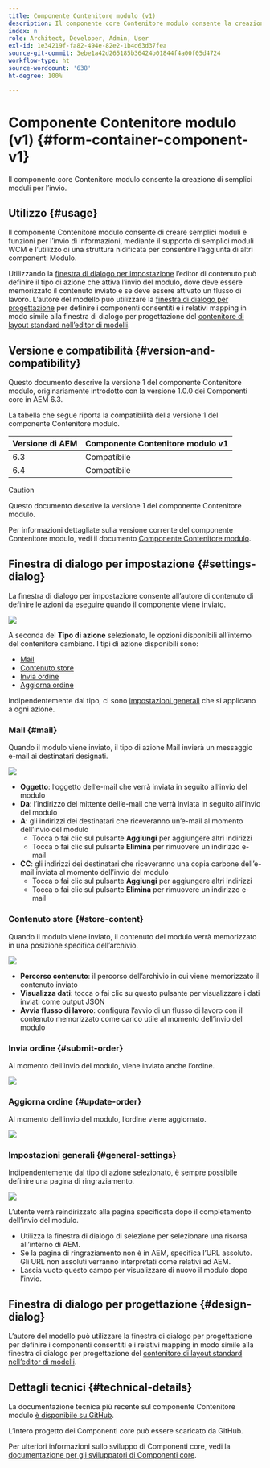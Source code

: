 ```yaml
---
title: Componente Contenitore modulo (v1)
description: Il componente core Contenitore modulo consente la creazione di semplici moduli per l’invio.
index: n
role: Architect, Developer, Admin, User
exl-id: 1e34219f-fa82-494e-82e2-1b4d63d37fea
source-git-commit: 3ebe1a42d265185b36424b01844f4a00f05d4724
workflow-type: ht
source-wordcount: '638'
ht-degree: 100%

---
```


# Componente Contenitore modulo (v1) {#form-container-component-v1}

Il componente core Contenitore modulo consente la creazione di semplici moduli per l’invio.

## Utilizzo {#usage}

Il componente Contenitore modulo consente di creare semplici moduli e funzioni per l’invio di informazioni, mediante il supporto di semplici moduli WCM e l’utilizzo di una struttura nidificata per consentire l’aggiunta di altri componenti Modulo.

Utilizzando la [finestra di dialogo per impostazione](#settings-dialog) l’editor di contenuto può definire il tipo di azione che attiva l’invio del modulo, dove deve essere memorizzato il contenuto inviato e se deve essere attivato un flusso di lavoro. L’autore del modello può utilizzare la [finestra di dialogo per progettazione](#design-dialog) per definire i componenti consentiti e i relativi mapping in modo simile alla finestra di dialogo per progettazione del [contenitore di layout standard nell’editor di modelli](https://experienceleague.adobe.com/docs/experience-manager-64/authoring/siteandpage/templates.html?lang=it).

## Versione e compatibilità {#version-and-compatibility}

Questo documento descrive la versione 1 del componente Contenitore modulo, originariamente introdotto con la versione 1.0.0 dei Componenti core in AEM 6.3.

La tabella che segue riporta la compatibilità della versione 1 del componente Contenitore modulo.

| Versione di AEM | Componente Contenitore modulo v1 |
|--- |--- |
| 6.3 | Compatibile |
| 6.4 | Compatibile |

>[!CAUTION]
>
>Questo documento descrive la versione 1 del componente Contenitore modulo.
>
>Per informazioni dettagliate sulla versione corrente del componente Contenitore modulo, vedi il documento [Componente Contenitore modulo](/help/components/forms/form-container.md).

## Finestra di dialogo per impostazione {#settings-dialog}

La finestra di dialogo per impostazione consente all’autore di contenuto di definire le azioni da eseguire quando il componente viene inviato.

![](/help/assets/chlimage_1.png)

A seconda del **Tipo di azione** selezionato, le opzioni disponibili all’interno del contenitore cambiano. I tipi di azione disponibili sono:

* [Mail](#mail)
* [Contenuto store](#store-content)
* [Invia ordine](#submit-order)
* [Aggiorna ordine](#update-order)

Indipendentemente dal tipo, ci sono [impostazioni generali](#general-settings) che si applicano a ogni azione.

### Mail {#mail}

Quando il modulo viene inviato, il tipo di azione Mail invierà un messaggio e-mail ai destinatari designati.

![](/help/assets/chlimage_1-1.png)

* **Oggetto**: l’oggetto dell’e-mail che verrà inviata in seguito all’invio del modulo
* **Da**: l’indirizzo del mittente dell’e-mail che verrà inviata in seguito all’invio del modulo
* **A**: gli indirizzi dei destinatari che riceveranno un’e-mail al momento dell’invio del modulo
   * Tocca o fai clic sul pulsante **Aggiungi** per aggiungere altri indirizzi
   * Tocca o fai clic sul pulsante **Elimina** per rimuovere un indirizzo e-mail
* **CC**: gli indirizzi dei destinatari che riceveranno una copia carbone dell’e-mail inviata al momento dell’invio del modulo
   * Tocca o fai clic sul pulsante **Aggiungi** per aggiungere altri indirizzi
   * Tocca o fai clic sul pulsante **Elimina** per rimuovere un indirizzo e-mail

### Contenuto store {#store-content}

Quando il modulo viene inviato, il contenuto del modulo verrà memorizzato in una posizione specifica dell’archivio.

![](/help/assets/chlimage_1-2.png)

* **Percorso contenuto**: il percorso dell’archivio in cui viene memorizzato il contenuto inviato
* **Visualizza dati**: tocca o fai clic su questo pulsante per visualizzare i dati inviati come output JSON
* **Avvia flusso di lavoro**: configura l’avvio di un flusso di lavoro con il contenuto memorizzato come carico utile al momento dell’invio del modulo

### Invia ordine {#submit-order}

Al momento dell’invio del modulo, viene inviato anche l’ordine.

![](/help/assets/chlimage_1-3.png)

### Aggiorna ordine {#update-order}

Al momento dell’invio del modulo, l’ordine viene aggiornato.

![](/help/assets/chlimage_1-4.png)

### Impostazioni generali {#general-settings}

Indipendentemente dal tipo di azione selezionato, è sempre possibile definire una pagina di ringraziamento.

![](/help/assets/chlimage_1-5.png)

L’utente verrà reindirizzato alla pagina specificata dopo il completamento dell’invio del modulo.

* Utilizza la finestra di dialogo di selezione per selezionare una risorsa all’interno di AEM.
* Se la pagina di ringraziamento non è in AEM, specifica l’URL assoluto. Gli URL non assoluti verranno interpretati come relativi ad AEM.
* Lascia vuoto questo campo per visualizzare di nuovo il modulo dopo l’invio.

## Finestra di dialogo per progettazione {#design-dialog}

L’autore del modello può utilizzare la finestra di dialogo per progettazione per definire i componenti consentiti e i relativi mapping in modo simile alla finestra di dialogo per progettazione del [contenitore di layout standard nell’editor di modelli](https://experienceleague.adobe.com/docs/experience-manager-64/authoring/siteandpage/templates.html?lang=it).

## Dettagli tecnici {#technical-details}

La documentazione tecnica più recente sul componente Contenitore modulo [è disponibile su GitHub](https://github.com/adobe/aem-core-wcm-components/tree/master/content/src/content/jcr_root/apps/core/wcm/components/form/container/v1/container).

L’intero progetto dei Componenti core può essere scaricato da GitHub.

Per ulteriori informazioni sullo sviluppo di Componenti core, vedi la [documentazione per gli sviluppatori di Componenti core](/help/developing/overview.md).
